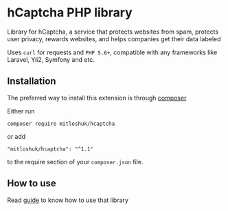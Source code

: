 hCaptcha PHP library 
===========================
Library for hCaptcha, a service that protects websites from spam, protects user privacy, rewards websites, and helps companies get their data labeled

Uses `curl` for requests and `PHP 5.6+`, compatible with any frameworks like Laravel, Yii2, Symfony and etc.

Installation
------------

The preferred way to install this extension is through [composer](http://getcomposer.org/download/)

Either run

```
composer require mitloshuk/hcaptcha
```

or add

```
"mitloshuk/hcaptcha": "^1.1"
```

to the require section of your `composer.json` file.

How to use
------------

Read [guide](https://github.com/mitloshuk/hcaptcha/tree/master/docs/_navigation.md) to know how to use that library












